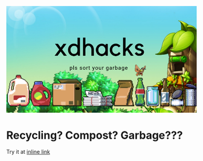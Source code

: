 ![Alt text](xdhacks.png)
# Recycling? Compost? Garbage???
Try it at [inline link](bit.ly/binsGame)

